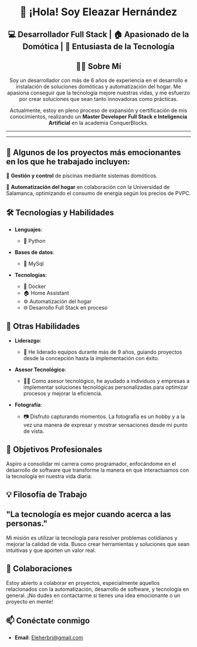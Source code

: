 <div align="center">
  
# 👋 ¡Hola! Soy Eleazar Hernández
## 💻 Desarrollador Full Stack | 🏠 Apasionado de la Domótica | 🚀 Entusiasta de la Tecnología
## 👨‍💻 Sobre Mí

Soy un desarrollador con más de 6 años de experiencia en el desarrollo e instalación de soluciones domóticas y automatización del hogar. Me apasiona conseguir que la tecnología mejore nuestras vidas, y me esfuerzo por crear soluciones que sean tanto innovadoras como prácticas.

Actualmente, estoy en pleno proceso de expansión y certificación de mis conocimientos, realizando un **Master Developer Full Stack e Inteligencia Artificial** en la academia ConquerBlocks. 
</div>

---
---

## 🚀 Algunos de los proyectos más emocionantes en los que he trabajado incluyen:


🌊 **Gestión y control** de piscinas mediante sistemas domóticos.

🏡 **Automatización del hogar** en colaboración con la Universidad de Salamanca, optimizando el consumo de energía según los precios de PVPC.

## 🛠️ Tecnologías y Habilidades

- **Lenguajes**: 
  - 🐍 Python

- **Bases de datos**:
  - 🐬 MySql
  
- **Tecnologías**:
  - 🐋 Docker
  - 🏠 Home Assistant
  - ⚙️ Automatización del hogar
  - 🌐 Desarrollo Full Stack en proceso


## 🌟 Otras Habilidades

- **Liderazgo**: 
  - 👥 He liderado equipos durante más de 9 años, guiando proyectos desde la concepción hasta la implementación con éxito.

- **Asesor Tecnológico**: 
  - 👨‍🏫 Como asesor tecnológico, he ayudado a individuos y empresas a implementar soluciones tecnológicas personalizadas para optimizar procesos y mejorar la eficiencia.

- **Fotografía**: 
  - 📷 Disfruto capturando momentos. La fotografía es un hobby y a la vez una manera de expresar y mostrar sensaciones desde mi punto de vista.

## 🎯 Objetivos Profesionales

Aspiro a consolidar mi carrera como programador, enfocándome en el desarrollo de software que transforme la manera en que interactuamos con la tecnología en nuestra vida diaria. 


## 💡 Filosofía de Trabajo
"La tecnología es mejor cuando acerca a las personas."
--
Mi misión es utilizar la tecnología para resolver problemas cotidianos y mejorar la calidad de vida. Busco crear herramientas y soluciones que sean intuitivas y que aporten un valor real.



## 🤝 Colaboraciones

Estoy abierto a colaborar en proyectos, especialmente aquellos relacionados con la automatización, desarrollo de software, y tecnología en general. ¡No dudes en contactarme si tienes una idea emocionante o un proyecto en mente!

## 📫 Conéctate conmigo

- **Email**: Eleherbri@gmail.com
